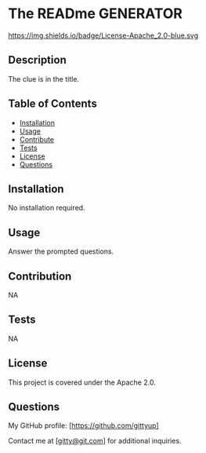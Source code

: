 
# The READme GENERATOR

https://img.shields.io/badge/License-Apache_2.0-blue.svg

## Description
  
The clue is in the title.

## Table of Contents

- [Installation](#installation)
- [Usage](#usage)
- [Contribute](#contribute)
- [Tests](#tests)
- [License](#license)
- [Questions](#questions)

## Installation

No installation required.

## Usage

Answer the prompted questions.

## Contribution

NA

## Tests

NA

## License

This project is covered under the Apache 2.0.

## Questions

My GitHub profile: [https://github.com/gittyup]

Contact me at [gitty@git.com] for additional inquiries.
